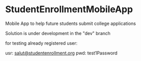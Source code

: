 # StudentEnrollmentMobileApp
Mobile App to help future students submit college applications

Solution is under development in the "dev" branch

for testing already registered user:

usr: salut@studentenrollment.org
pwd: test1Password
